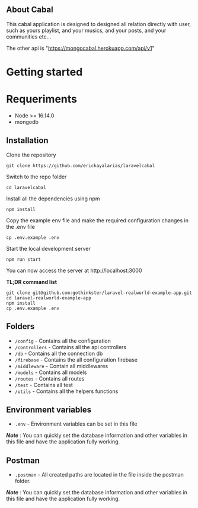 ## About Cabal
This cabal application is designed to designed all relation directly with user, such as yours playlist, and your musics, and your posts, and your communities etc...

The other api is "https://mongocabal.herokuapp.com/api/v1"

# Getting started

# Requeriments
  - Node >= 16.14.0
  - mongodb
## Installation

Clone the repository

    git clone https://github.com/erickayalarias/laravelcabal

Switch to the repo folder

    cd laravelcabal

Install all the dependencies using npm

    npm install

Copy the example env file and make the required configuration changes in the .env file

    cp .env.example .env

Start the local development server

    npm run start

You can now access the server at http://localhost:3000

**TL;DR command list**

    git clone git@github.com:gothinkster/laravel-realworld-example-app.git
    cd laravel-realworld-example-app
    npm install
    cp .env.example .env

## Folders

- `/config` - Contains all the configuration
- `/controllers` - Contains all the api controllers
- `/db` - Contains all the connection db
- `/firebase` - Contains the all configuration firebase
- `/middleware` - Contain all middlewares
- `/models` - Contains all models
- `/routes` - Contains all routes
- `/test` - Contains all test
- `/utils` - Contains all the helpers functions

## Environment variables

- `.env` - Environment variables can be set in this file

***Note*** : You can quickly set the database information and other variables in this file and have the application fully working.


## Postman

- `.postman` - All created paths are located in the file inside the postman folder.

***Note*** : You can quickly set the database information and other variables in this file and have the application fully working.